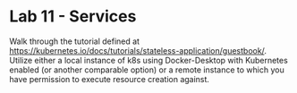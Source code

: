 # Lab 11 - Services

Walk through the tutorial defined at https://kubernetes.io/docs/tutorials/stateless-application/guestbook/. Utilize either a local instance of k8s using Docker-Desktop with Kubernetes enabled (or another comparable option) or a remote instance to which you have permission to execute resource creation against.
